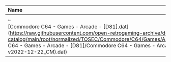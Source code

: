 |Name|Size|
|:---|---:|
|[..](../index.html)|DIR|
|[Commodore C64 - Games - Arcade - [D81].dat](https://raw.githubusercontent.com/open-retrogaming-archive/dat-catalog/main/root/normalized/TOSEC/Commodore/C64/Games/Arcade/[D81]/Commodore C64 - Games - Arcade - [D81]/Commodore C64 - Games - Arcade - [D81] (TOSEC-v2022-12-22_CM).dat)|9032|
